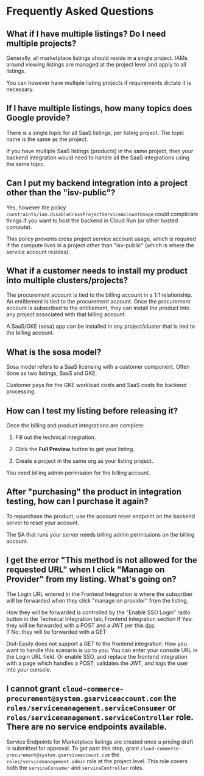 # Frequently Asked Questions

## What if I have multiple listings? Do I need multiple projects?

Generally, all marketplace listings should reside in a single project. IAMs around viewing listings are managed at the project level and apply to all listings.

You can however have multiple listing projects if requirements dictate it is necessary.

## If I have multiple listings, how many topics does Google provide?

There is a single topic for all SaaS listings, per listing project. The topic name is the same as the project.

If you have multiple SaaS listings (products) in the same project, then your backend integration would need to handle all the SaaS integrations using the same topic.

## Can I put my backend integration into a project other than the "isv-public"?

Yes, however the policy `constraints/iam.disableCrossProjectServiceAccountUsage` could complicate things if you want to host the backend in Cloud Run (or other hosted compute).

This policy prevents cross project service account usage, which is required if the compute lives in a project other than "isv-public" (which is where the service account resides).

## What if a customer needs to install my product into multiple clusters/projects?

The procurement account is tied to the billing account in a 1:1 relationship. An entitlement is tied to the procurement account. Once the procurement account is subscribed to the entitlement, they can install the product into any project associated with that billing account. 

A SaaS/GKE (sosa) app can be installed in any project/cluster that is tied to the billing account.

## What is the sosa model?

Sosa model refers to a SaaS licensing with a customer component. Often done as two listings, SaaS and GKE. 

Customer pays for the GKE workload costs and SaaS costs for backend processing.

## How can I test my listing before releasing it?

Once the billing and product integrations are complete:

1. Fill out the technical integration.

1. Click the **Full Preview** button to get your listing.

1. Create a project in the same org as your listing project.

You need billing admin permission for the billing account.

## After "purchasing" the product in integration testing, how can I purchase it again?

To repurchase the product, use the account reset endpoint on the backend server to reset your account.

The SA that runs your server needs billing admin permissions on the billing account.

## I get the error "This method is not allowed for the requested URL" when I click "Manage on Provider" from my listing. What's going on?

The Login URL entered in the Frontend Integration is where the subscriber will be forwarded when they click "manage on provider" from the listing. 
 
How they will be forwarded is controlled by the "Enable SSO Login" radio button in the Technical Integration tab, Frontend Integration section
If Yes: they will be forwarded with a POST and a JWT per this [doc](https://cloud.google.com/marketplace/docs/partners/integrated-saas/frontend-integration#integrate-sso)  
If No: they will be forwarded with a GET  
 
Doit-Easily does not support a GET to the frontend integration. How you want to handle this scenario is up to you. You can enter your console URL in the Login URL field. Or enable SSO, and replace the frontend integration with a page which handles a POST, validates the JWT, and logs the user into your console.

## I cannot grant `cloud-commerce-procurement@system.gserviceaccount.com` the `roles/servicemanagement.serviceConsumer` or `roles/servicemanagement.serviceController` role. There are no service endpoints available.

Service Endpoints for Marketplace listings are created once a pricing draft is submitted for approval. To get past this step, grant `cloud-commerce-procurement@system.gserviceaccount.com` the `roles/servicemanagement.admin` role at the project level. This role covers both the `serviceConsumer` and `serviceController` roles.

